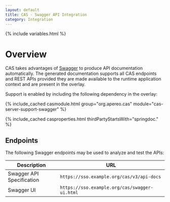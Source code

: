 ```yaml
---
layout: default
title: CAS - Swagger API Integration
category: Integration
---
```


{% include variables.html %}

# Overview

CAS takes advantages of [Swagger](https://swagger.io/) to produce API documentation automatically. 
The generated documentation supports all CAS endpoints and REST APIs provided they are made available to the runtime 
application context and are present in the overlay. 

Support is enabled by including the following dependency in the overlay:

{% include_cached casmodule.html group="org.apereo.cas" module="cas-server-support-swagger" %}

{% include_cached casproperties.html thirdPartyStartsWith="springdoc." %}

## Endpoints

The following Swagger endpoints may be used to analyze and test the APIs: 

| Description                 | URL              
|-----------------------------|-------------------------------------------------
| Swagger API Specification   | `https://sso.example.org/cas/v3/api-docs`       
| Swagger UI                  | `https://sso.example.org/cas/swagger-ui.html`       
